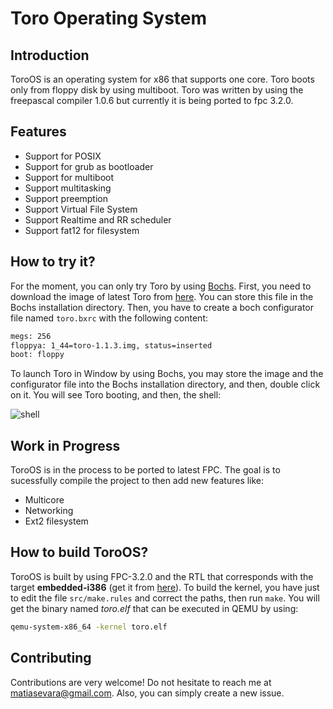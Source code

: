 # Toro Operating System
## Introduction
ToroOS is an operating system for x86 that supports one core. Toro boots only from floppy disk by using multiboot. Toro was written by using the freepascal compiler 1.0.6 but currently it is being ported to fpc 3.2.0.

## Features
* Support for POSIX
* Support for grub as bootloader
* Support for multiboot
* Support multitasking
* Support preemption
* Support Virtual File System
* Support Realtime and RR scheduler
* Support fat12 for filesystem

## How to try it?
For the moment, you can only try Toro by using [Bochs](https://bochs.sourceforge.io/). First, you need to download the image of latest Toro from [here](https://sourceforge.net/projects/toro/files/images/toro-1.1.3/toro-1.1.3.img/download). You can store this file in the Bochs installation directory. Then, you have to create a boch configurator file named `toro.bxrc` with the following content:
```bash
megs: 256
floppya: 1_44=toro-1.1.3.img, status=inserted
boot: floppy
```  
To launch Toro in Window by using Bochs, you may store the image and the configurator file into the Bochs installation directory, and then, double click on it. You will see Toro booting, and then, the shell:

![shell](https://github.com/torokernel/ToroOS/wiki/images/toroosboot.gif)

## Work in Progress
ToroOS is in the process to be ported to latest FPC. The goal is to sucessfully compile the project to then add new features like:
* Multicore
* Networking
* Ext2 filesystem

## How to build ToroOS?
ToroOS is built by using FPC-3.2.0 and the RTL that corresponds with the target **embedded-i386** (get it from [here](https://sourceforge.net/projects/freepascal/files/Linux/3.2.0/fpc-3.2.0-i386-embedded.cross.x86_64-linux.tar/download)). To build the kernel, you have just to edit the file `src/make.rules` and correct the paths, then run `make`. You will get the binary named *toro.elf* that can be executed in QEMU by using:
```bash
qemu-system-x86_64 -kernel toro.elf
``` 

## Contributing
Contributions are very welcome! Do not hesitate to reach me at matiasevara@gmail.com. Also, you can simply create a new issue.
